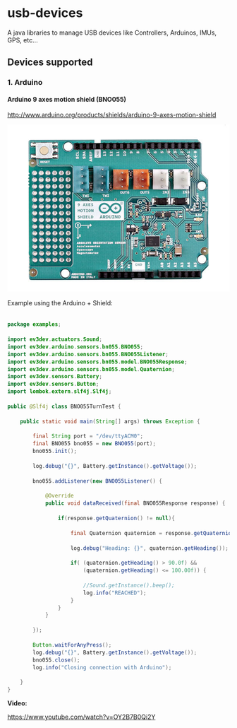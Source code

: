 # usb-devices
A java libraries to manage USB devices like Controllers, Arduinos, IMUs, GPS, etc...

## Devices supported

### 1. Arduino

#### Arduino 9 axes motion shield (BNO055)

http://www.arduino.org/products/shields/arduino-9-axes-motion-shield

![](https://raw.githubusercontent.com/ev3dev-lang-java/usb-devices/develop/docs/images/Arduino-9-Axes-Motion-Shield.jpg)

Example using the Arduino + Shield:

``` java

package examples;

import ev3dev.actuators.Sound;
import ev3dev.arduino.sensors.bn055.BNO055;
import ev3dev.arduino.sensors.bn055.BNO055Listener;
import ev3dev.arduino.sensors.bn055.model.BNO055Response;
import ev3dev.arduino.sensors.bn055.model.Quaternion;
import ev3dev.sensors.Battery;
import ev3dev.sensors.Button;
import lombok.extern.slf4j.Slf4j;

public @Slf4j class BNO055TurnTest {

	public static void main(String[] args) throws Exception {

		final String port = "/dev/ttyACM0";
		final BNO055 bno055 = new BNO055(port);
		bno055.init();

		log.debug("{}", Battery.getInstance().getVoltage());

		bno055.addListener(new BNO055Listener() {

			@Override
			public void dataReceived(final BNO055Response response) {

				if(response.getQuaternion() != null){

					final Quaternion quaternion = response.getQuaternion();

					log.debug("Heading: {}", quaternion.getHeading());

					if( (quaternion.getHeading() > 90.0f) &&
						(quaternion.getHeading() <= 100.00f)) {

						//Sound.getInstance().beep();
						log.info("REACHED");
					}
				}
			}

		});

		Button.waitForAnyPress();
		log.debug("{}", Battery.getInstance().getVoltage());
		bno055.close();
		log.info("Closing connection with Arduino");

	}
}

```

**Video:**

https://www.youtube.com/watch?v=OY2B7B0Qi2Y